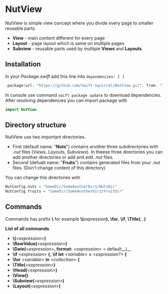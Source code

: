 # NutView

NutView is simple view concept where you divide every page to smaller reusable parts. 

- **View** - main content different for every page
- **Layout** - page layout which is same on multiple pages
- **Subview** - reusable parts used by multiple **Views** and **Layouts**

## Installation

In your *Package.swift* add this line into `dependencies: [ ]`

```swift
.package(url: "https://github.com/Swift-Squirrel/NutView.git", from: "1.0.2")
```

In console use command `swift package update` to download dependencies. After resolving dependencies you can import package with 

```swift
import NutView
```

## Directory structure

NutView use two important directories. 

- First (default name: "**Nuts**") contains another three subdirectories with *.nut* files (*Views*, *Layouts*, *Subviews*). In theese three directories you can add another directories or add and edit *.nut* files.
- Second (defualt name: "**Fruits**") contains generated files from your *.nut* files. (Don't change content of this directory)

You can change this directories with

```swift
NutConfig.nuts = "SomeDir/SomeAnotherDir1/NutsDir"
NutConfig.fruits = "SomeDir/SomeAnotherDir2/FruitDir"
```

## Commands
Commands has prefix **\\** for example **\\(**_expression_**)**, **\\for**, **\\if**, **\\Title(**_..._**)**

**List of all commands**

- __\\(__*\<expression\>*__)__
- __\\RawValue(__*\<expression\>*__)__
- __\\Date(__*\<expression\>*__, format:__ *\<expression\>* = default__)__
- __\\if__ *\<expression\>* __{__, __\\if let__ *\<variable\>* __=__ *\<expression?\>* __{__
- __\\for__ *\<variable\>* __in__ *\<collection\>* __{__
- __\\Title(__*\<expression\>*__)__
- __\\Head(__*\<expression\>*__)__
- __\\View()__
- __\\Subview(__*\<expression\>*__)__
- __\\Layout(__*\<expression\>*__)__
